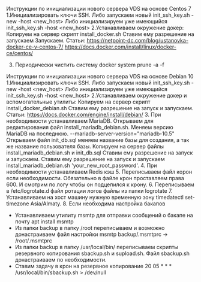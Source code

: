 Инструкции по инициализации нового сервера VDS на основе Centos 7
1.Инициализировать ключи SSH.
    Либо запускаем новый init_ssh_key.sh -new -host <new_host>
    Либо инициализируем уже имеющийся init_ssh_key.sh -host <new_host>
2.Устанавливаем окружение докер:
    Копируем на сервер скрипт install_docker.sh
    Ставим ему разрешение на запускаем
    Запускаем.
    Статьи: https://netpoint-dc.com/blog/ustanovka-docker-ce-v-centos-7/
            https://docs.docker.com/install/linux/docker-ce/centos/

3. Периодически чистить систему
   docker system prune -a -f
   
   
Инструкции по инициализации нового сервера VDS на основе Debian 10
1.Инициализировать ключи SSH.
    Либо запускаем новый init_ssh_key.sh -new -host <new_host>
    Либо инициализируем уже имеющийся init_ssh_key.sh -host <new_host>
2.Устанавливаем окружение докер и вспомогательные утилиты:
    Копируем на сервер скрипт install_docker_debian.sh
    Ставим ему разрешение на запуск и запускаем.
    Статьи: https://docs.docker.com/engine/install/debian/
3. При необходимости устанавливаем MariaDB.
    Открываем для редактирования файл install_mariadb_debian.sh. Меняем версию MariaDB на последнюю. --mariadb-server-version="mariadb-10.5"
    Открываем файл init_db.sql меняем название базы для создания, а так же название пользователя базы.
    Копируем на сервер файлы  install_mariadb_debian.sh и init_db.sql
    Ставим ему разрешение на запуск и запускаем.
    Ставим ему разрешение на запуск и запускаем install_mariadb_debian.sh 'your_new_root_password'.
4. При необходимости устанавливаем Redis кэш
5. Переписываем файл корон если необходимости. Обязательно в файле крон проставляем права 600. И смотрим по логу чтобы он подцепился к крону.
6. Переписываем в /etc/logrotate.d файл ротации логов файлы из папки logrotate
7. Устанавливаем на хост машину нужную временную зону timedatectl set-timezone Asia/Almaty.
8. Если необходима настройка бакапов
   - Устанавливаем утилиту msmtp для отправки сообщений о бакапе на почту apt install msmtp
   - Из папки backup в папку /root переписываем и возможно донастраиваем файл настройки msmtp backup/.msmtprc -> /root/.msmtprc
   - Из папки backup в папку /usr/local/bin/ переписываем скрипты резервного копирования sbackup.sh и supload.sh. Файл sbackup.sh донастраиваем по необходимости.
   - Ставим задачу в крон на резервное копирование 
     20      05      *       *       *       /usr/local/bin/sbackup.sh > /dev/null
